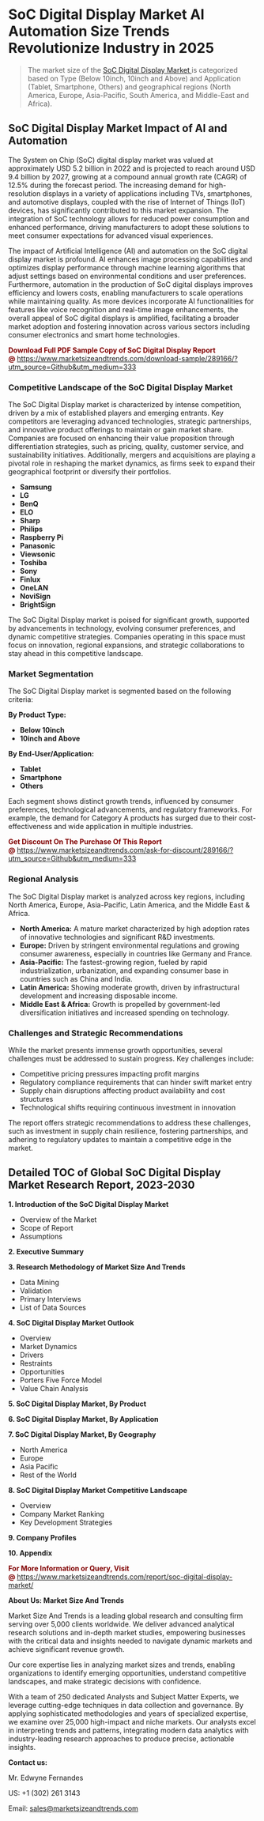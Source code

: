 <h1>SoC Digital Display Market AI Automation Size Trends Revolutionize Industry in 2025</h1><blockquote><p>The market size of the <a href="https://www.marketsizeandtrends.com/download-sample/289166/?utm_source=Github&amp;utm_medium=333" target="_blank">SoC Digital Display Market </a>is categorized based on Type (Below 10inch, 10inch and Above) and Application (Tablet, Smartphone, Others) and geographical regions (North America, Europe, Asia-Pacific, South America, and Middle-East and Africa).</p></blockquote><p><h2>SoC Digital Display Market Impact of AI and Automation</h2><p>The System on Chip (SoC) digital display market was valued at approximately USD 5.2 billion in 2022 and is projected to reach around USD 9.4 billion by 2027, growing at a compound annual growth rate (CAGR) of 12.5% during the forecast period. The increasing demand for high-resolution displays in a variety of applications including TVs, smartphones, and automotive displays, coupled with the rise of Internet of Things (IoT) devices, has significantly contributed to this market expansion. The integration of SoC technology allows for reduced power consumption and enhanced performance, driving manufacturers to adopt these solutions to meet consumer expectations for advanced visual experiences.</p><p>The impact of Artificial Intelligence (AI) and automation on the SoC digital display market is profound. AI enhances image processing capabilities and optimizes display performance through machine learning algorithms that adjust settings based on environmental conditions and user preferences. Furthermore, automation in the production of SoC digital displays improves efficiency and lowers costs, enabling manufacturers to scale operations while maintaining quality. As more devices incorporate AI functionalities for features like voice recognition and real-time image enhancements, the overall appeal of SoC digital displays is amplified, facilitating a broader market adoption and fostering innovation across various sectors including consumer electronics and smart home technologies.</p></p><p><strong><span style="color: #800000;">Download Full PDF Sample Copy of SoC Digital Display Report @</span>&nbsp;</strong><a href="https://www.marketsizeandtrends.com/download-sample/289166/?utm_source=Github&amp;utm_medium=333">https://www.marketsizeandtrends.com/download-sample/289166/?utm_source=Github&amp;utm_medium=333</a></p><h3>Competitive Landscape of the SoC Digital Display Market</h3><p>The SoC Digital Display market is characterized by intense competition, driven by a mix of established players and emerging entrants. Key competitors are leveraging advanced technologies, strategic partnerships, and innovative product offerings to maintain or gain market share. Companies are focused on enhancing their value proposition through differentiation strategies, such as pricing, quality, customer service, and sustainability initiatives. Additionally, mergers and acquisitions are playing a pivotal role in reshaping the market dynamics, as firms seek to expand their geographical footprint or diversify their portfolios.</p><p><strong><p><ul><li>Samsung </li><li> LG </li><li> BenQ </li><li> ELO </li><li> Sharp </li><li> Philips </li><li> Raspberry Pi </li><li> Panasonic </li><li> Viewsonic </li><li> Toshiba </li><li> Sony </li><li> Finlux </li><li> OneLAN </li><li> NoviSign </li><li> BrightSign</p></li></ul></p></strong></p><p>The SoC Digital Display market is poised for significant growth, supported by advancements in technology, evolving consumer preferences, and dynamic competitive strategies. Companies operating in this space must focus on innovation, regional expansions, and strategic collaborations to stay ahead in this competitive landscape.</p><h3>Market Segmentation</h3><p>The SoC Digital Display market is segmented based on the following criteria:</p><p><strong>By Product Type:</strong></p><p><strong><p><ul><li>Below 10inch </li><li> 10inch and Above</p></li></ul></p></strong></p><p><strong>By End-User/Application:</strong></p><p><strong><p><ul><li>Tablet </li><li> Smartphone </li><li> Others</p></li></ul></p></strong></p><p>Each segment shows distinct growth trends, influenced by consumer preferences, technological advancements, and regulatory frameworks. For example, the demand for Category A products has surged due to their cost-effectiveness and wide application in multiple industries.</p><p><strong><span style="color: #800000;">Get Discount On The Purchase Of This Report @&nbsp;</span></strong><a href="https://www.marketsizeandtrends.com/ask-for-discount/289166/?utm_source=Github&amp;utm_medium=333">https://www.marketsizeandtrends.com/ask-for-discount/289166/?utm_source=Github&amp;utm_medium=333</a></p><h3>Regional Analysis</h3><p>The SoC Digital Display market is analyzed across key regions, including North America, Europe, Asia-Pacific, Latin America, and the Middle East &amp; Africa.</p><ul><li><strong>North America:</strong> A mature market characterized by high adoption rates of innovative technologies and significant R&amp;D investments.</li><li><strong>Europe:</strong> Driven by stringent environmental regulations and growing consumer awareness, especially in countries like Germany and France.</li><li><strong>Asia-Pacific:</strong> The fastest-growing region, fueled by rapid industrialization, urbanization, and expanding consumer base in countries such as China and India.</li><li><strong>Latin America:</strong> Showing moderate growth, driven by infrastructural development and increasing disposable income.</li><li><strong>Middle East &amp; Africa:</strong> Growth is propelled by government-led diversification initiatives and increased spending on technology.</li></ul><h3>Challenges and Strategic Recommendations</h3><p>While the market presents immense growth opportunities, several challenges must be addressed to sustain progress. Key challenges include:</p><ul><li>Competitive pricing pressures impacting profit margins</li><li>Regulatory compliance requirements that can hinder swift market entry</li><li>Supply chain disruptions affecting product availability and cost structures</li><li>Technological shifts requiring continuous investment in innovation</li></ul><p>The report offers strategic recommendations to address these challenges, such as investment in supply chain resilience, fostering partnerships, and adhering to regulatory updates to maintain a competitive edge in the market.</p><h2>Detailed TOC of Global SoC Digital Display Market Research Report, 2023-2030</h2><p><strong>1. Introduction of the SoC Digital Display Market</strong></p><ul><li>Overview of the Market</li><li>Scope of Report</li><li>Assumptions&nbsp;</li></ul><p><strong>2. Executive Summary</strong></p><p><strong>3. Research Methodology of <strong>Market Size And Trends</strong></strong></p><ul><li>Data Mining</li><li>Validation</li><li>Primary Interviews</li><li>List of Data Sources&nbsp;</li></ul><p><strong>4. SoC Digital Display Market Outlook</strong></p><ul><li>Overview</li><li>Market Dynamics</li><li>Drivers</li><li>Restraints</li><li>Opportunities</li><li>Porters Five Force Model</li><li>Value Chain Analysis&nbsp;</li></ul><p><strong>5. SoC Digital Display Market, By Product</strong></p><p><strong>6. SoC Digital Display Market, By Application</strong></p><p><strong>7. SoC Digital Display Market, By Geography</strong></p><ul><li>North America</li><li>Europe</li><li>Asia Pacific</li><li>Rest of the World&nbsp;</li></ul><p><strong>8. SoC Digital Display Market Competitive Landscape</strong></p><ul><li>Overview</li><li>Company Market Ranking</li><li>Key Development Strategies&nbsp;</li></ul><p><strong>9. Company Profiles</strong></p><p><strong>10. Appendix</strong></p><p><strong><span style="color: #800000;">For More Information or Query, Visit @&nbsp;</span></strong><a href="https://www.marketsizeandtrends.com/report/soc-digital-display-market/">https://www.marketsizeandtrends.com/report/soc-digital-display-market/</a></p><p></p><p><strong>About Us:&nbsp;Market Size And Trends</strong></p><p>Market Size And Trends&nbsp;is a leading global research and consulting firm serving over 5,000 clients worldwide. We deliver advanced analytical research solutions and in-depth market studies, empowering businesses with the critical data and insights needed to navigate dynamic markets and achieve significant revenue growth.</p><p>Our core expertise lies in analyzing market sizes and trends, enabling organizations to identify emerging opportunities, understand competitive landscapes, and make strategic decisions with confidence.</p><p>With a team of 250 dedicated Analysts and Subject Matter Experts, we leverage cutting-edge techniques in data collection and governance. By applying sophisticated methodologies and years of specialized expertise, we examine over 25,000 high-impact and niche markets. Our analysts excel in interpreting trends and patterns, integrating modern data analytics with industry-leading research approaches to produce precise, actionable insights.</p><p><strong>Contact us:</strong></p><p>Mr. Edwyne Fernandes</p><p>US: +1 (302) 261 3143</p><p>Email: <a href="mailto:sales@marketsizeandtrends.com">sales@marketsizeandtrends.com</a>&nbsp;</p>
